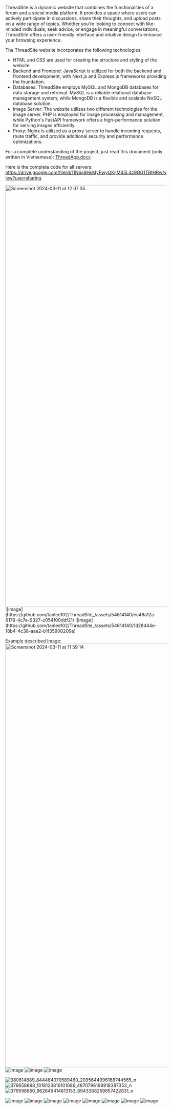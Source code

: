 ThreadSite is a dynamic website that combines the functionalities of a forum and a social media platform. It provides a space where users can actively participate in discussions, share their thoughts, and upload posts on a wide range of topics. Whether you're looking to connect with like-minded individuals, seek advice, or engage in meaningful conversations, ThreadSite offers a user-friendly interface and intuitive design to enhance your browsing experience. 

The ThreadSite website incorporates the following technologies:

- HTML and CSS are used for creating the structure and styling of the website.
- Backend and Frontend: JavaScript is utilized for both the backend and frontend development, with Next.js and Express.js frameworks providing the foundation.
- Databases: ThreadSite employs MySQL and MongoDB databases for data storage and retrieval. MySQL is a reliable relational database management system, while MongoDB is a flexible and scalable NoSQL database solution.
- Image Server: The website utilizes two different technologies for the image server. PHP is employed for image processing and management, while Python's FastAPI framework offers a high-performance solution for serving images efficiently.
- Proxy: Nginx is utilized as a proxy server to handle incoming requests, route traffic, and provide additional security and performance optimizations.

For a complete understanding of the project, just read this document (only written in Vietnamese): [ThreadApp.docx](https://github.com/tanlee102/ThreadSite_/files/14553669/ThreadApp.docx)

Here is the complete code for all servers: https://drive.google.com/file/d/11N6s8HsMyPwyQKjIM45L4z9GG1TBtHRw/view?usp=sharing

<img width="1315" alt="Screenshot 2024-03-11 at 12 07 35" src="https://github.com/tanlee102/ThreadSite_/assets/54614140/246a81ce-3be6-4025-aa55-c71385237f12">
![image](https://github.com/tanlee102/ThreadSite_/assets/54614140/ec46a12a-6178-4c7e-9327-c054f00ddf21)
![image](https://github.com/tanlee102/ThreadSite_/assets/54614140/1d28d44e-18b4-4c38-aae2-b1f35900209e)



Example described Image:
<img width="1322" alt="Screenshot 2024-03-11 at 11 59 14" src="https://github.com/tanlee102/ThreadSite_/assets/54614140/5d8747c9-d629-4300-919a-49cfd8f18358">
![image](https://github.com/tanlee102/ThreadSite_/assets/54614140/f7ca02e9-b915-45a0-8540-4501f1a622c0)
![image](https://github.com/tanlee102/ThreadSite_/assets/54614140/ff3d5c41-2006-4314-baa4-d33908625bf1)
![image](https://github.com/tanlee102/ThreadSite_/assets/54614140/bb6e4b5d-d166-43d2-a519-6888a9e53a33)

![380614889_844484070589460_2095644996168744565_n](https://github.com/tanlee102/ThreadSite_/assets/54614140/5b0b0d54-800f-4d28-9bba-10ca25766fff)
![379658898_1018123816101086_4870796198918387353_n](https://github.com/tanlee102/ThreadSite_/assets/54614140/60714c8a-bdb3-4cbe-8911-1af5565f6fc4)
![379598850_962649414813153_6943368259857422831_n](https://github.com/tanlee102/ThreadSite_/assets/54614140/820f3038-5185-4dd5-ad1d-d1e1438c8526)

![image](https://github.com/tanlee102/ThreadSite_/assets/54614140/54287f14-da1e-44dd-97b6-f2b9e6100509)
![image](https://github.com/tanlee102/ThreadSite_/assets/54614140/563a531c-d772-41f5-aed8-abd7173924c8)
![image](https://github.com/tanlee102/ThreadSite_/assets/54614140/52bc9434-1ab2-44c8-9dd8-07542c6f49f5)
![image](https://github.com/tanlee102/ThreadSite_/assets/54614140/a67fe129-132a-40fa-9e93-02721accc5d4)
![image](https://github.com/tanlee102/ThreadSite_/assets/54614140/4c4164a7-b7bb-4afc-a55f-ed3250a2dc97)
![image](https://github.com/tanlee102/ThreadSite_/assets/54614140/83220241-2fde-41d9-9796-755ebe6fed77)
![image](https://github.com/tanlee102/ThreadSite_/assets/54614140/0628871c-55a3-42fe-a2e5-df8e85a81769)
![image](https://github.com/tanlee102/ThreadSite_/assets/54614140/4ecb5779-249c-44e1-8367-52bb0713f9da)

